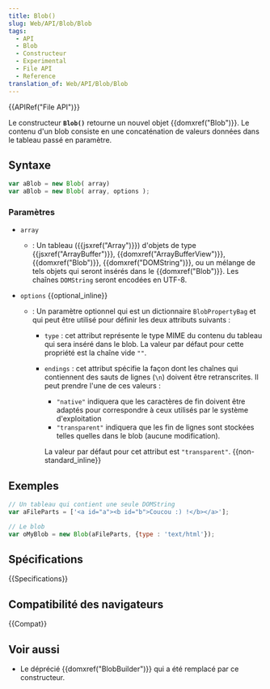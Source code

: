 ```yaml
---
title: Blob()
slug: Web/API/Blob/Blob
tags:
  - API
  - Blob
  - Constructeur
  - Experimental
  - File API
  - Reference
translation_of: Web/API/Blob/Blob
---
```

{{APIRef("File API")}}

Le constructeur **`Blob()`** retourne un nouvel objet {{domxref("Blob")}}. Le contenu d'un blob consiste en une concaténation de valeurs données dans le tableau passé en paramètre.

## Syntaxe

```js
var aBlob = new Blob( array)
var aBlob = new Blob( array, options );
```

### Paramètres

- `array`
  - : Un tableau ({{jsxref("Array")}}) d'objets de type {{jsxref("ArrayBuffer")}}, {{domxref("ArrayBufferView")}}, {{domxref("Blob")}}, {{domxref("DOMString")}}, ou un mélange de tels objets qui seront insérés dans le {{domxref("Blob")}}. Les chaînes `DOMString` seront encodées en UTF-8.
- `options` {{optional_inline}}

  - : Un paramètre optionnel qui est un dictionnaire `BlobPropertyBag` et qui peut être utilisé pour définir les deux attributs suivants :

    - `type` : cet attribut représente le type MIME du contenu du tableau qui sera inséré dans le blob. La valeur par défaut pour cette propriété est la chaîne vide `""`.
    - `endings` : cet attribut spécifie la façon dont les chaînes qui contiennent des sauts de lignes (`\n`) doivent être retranscrites. Il peut prendre l'une de ces valeurs :

      - `"native"` indiquera que les caractères de fin doivent être adaptés pour correspondre à ceux utilisés par le système d'exploitation
      - `"transparent"` indiquera que les fin de lignes sont stockées telles quelles dans le blob (aucune modification).

      La valeur par défaut pour cet attribut est `"transparent"`. {{non-standard_inline}}

## Exemples

```js
// Un tableau qui contient une seule DOMString
var aFileParts = ['<a id="a"><b id="b">Coucou :) !</b></a>'];

// Le blob
var oMyBlob = new Blob(aFileParts, {type : 'text/html'});
```

## Spécifications

{{Specifications}}

## Compatibilité des navigateurs

{{Compat}}

## Voir aussi

- Le déprécié {{domxref("BlobBuilder")}} qui a été remplacé par ce constructeur.
